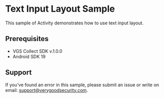 # Text Input Layout Sample

This sample of Activity demonstrates how to use text input layout.

## Prerequisites

- VGS Collect SDK v.1.0.0
- Android SDK 19

## Support

If you've found an error in this sample, please submit an issue or write on email: support@verygoodsecurity.com.
